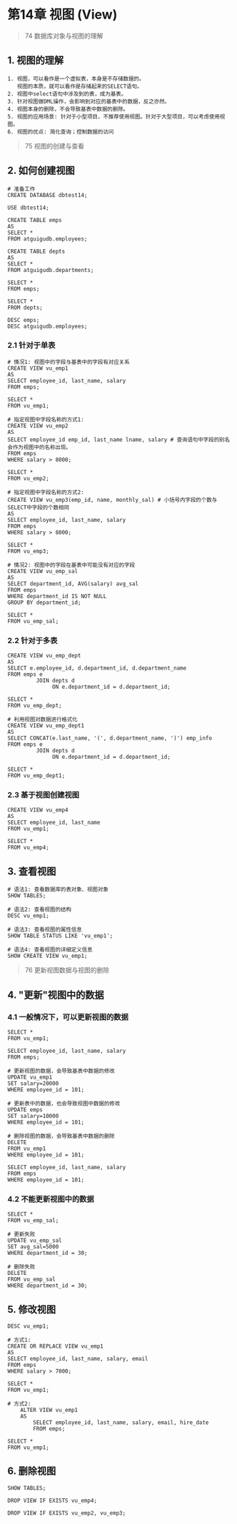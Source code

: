 # 第14章 视图 (View)

> 74 数据库对象与视图的理解

## 1. 视图的理解

    1. 视图，可以看作是一个虚拟表，本身是不存储数据的。  
       视图的本质，就可以看作是存储起来的SELECT语句。
    2. 视图中select语句中涉及到的表，成为基表。
    3. 针对视图做DML操作，会影响到对应的基表中的数据，反之亦然。
    4. 视图本身的删除，不会导致基表中数据的删除。
    5. 视图的应用场景: 针对于小型项目，不推荐使用视图。针对于大型项目，可以考虑使用视图。
    6. 视图的优点: 简化查询；控制数据的访问

> 75 视图的创建与查看

## 2. 如何创建视图

```mysql
# 准备工作
CREATE DATABASE dbtest14;

USE dbtest14;

CREATE TABLE emps
AS
SELECT *
FROM atguigudb.employees;

CREATE TABLE depts
AS
SELECT *
FROM atguigudb.departments;

SELECT *
FROM emps;

SELECT *
FROM depts;

DESC emps;
DESC atguigudb.employees;
```

### 2.1 针对于单表

```mysql
# 情况1: 视图中的字段与基表中的字段有对应关系
CREATE VIEW vu_emp1
AS
SELECT employee_id, last_name, salary
FROM emps;

SELECT *
FROM vu_emp1;

# 指定视图中字段名称的方式1:
CREATE VIEW vu_emp2
AS
SELECT employee_id emp_id, last_name lname, salary # 查询语句中字段的别名会作为视图中的名称出现。
FROM emps
WHERE salary > 8000;

SELECT *
FROM vu_emp2;

# 指定视图中字段名称的方式2:
CREATE VIEW vu_emp3(emp_id, name, monthly_sal) # 小括号内字段的个数与SELECT中字段的个数相同
AS
SELECT employee_id, last_name, salary
FROM emps
WHERE salary > 8000;

SELECT *
FROM vu_emp3;

# 情况2: 视图中的字段在基表中可能没有对应的字段
CREATE VIEW vu_emp_sal
AS
SELECT department_id, AVG(salary) avg_sal
FROM emps
WHERE department_id IS NOT NULL
GROUP BY department_id;

SELECT *
FROM vu_emp_sal;
```

### 2.2 针对于多表

```mysql
CREATE VIEW vu_emp_dept
AS
SELECT e.employee_id, d.department_id, d.department_name
FROM emps e
         JOIN depts d
              ON e.department_id = d.department_id;

SELECT *
FROM vu_emp_dept;

# 利用视图对数据进行格式化
CREATE VIEW vu_emp_dept1
AS
SELECT CONCAT(e.last_name, '(', d.department_name, ')') emp_info
FROM emps e
         JOIN depts d
              ON e.department_id = d.department_id;

SELECT *
FROM vu_emp_dept1;
```

### 2.3 基于视图创建视图

```mysql
CREATE VIEW vu_emp4
AS
SELECT employee_id, last_name
FROM vu_emp1;

SELECT *
FROM vu_emp4;
```

## 3. 查看视图

```mysql
# 语法1: 查看数据库的表对象、视图对象
SHOW TABLES;

# 语法2: 查看视图的结构
DESC vu_emp1;

# 语法3: 查看视图的属性信息
SHOW TABLE STATUS LIKE 'vu_emp1';

# 语法4: 查看视图的详细定义信息
SHOW CREATE VIEW vu_emp1;
```

> 76 更新视图数据与视图的删除

## 4. "更新"视图中的数据

### 4.1 一般情况下，可以更新视图的数据

```mysql
SELECT *
FROM vu_emp1;

SELECT employee_id, last_name, salary
FROM emps;

# 更新视图的数据，会导致基表中数据的修改
UPDATE vu_emp1
SET salary=20000
WHERE employee_id = 101;

# 更新表中的数据，也会导致视图中数据的修改
UPDATE emps
SET salary=10000
WHERE employee_id = 101;

# 删除视图的数据，会导致基表中数据的删除
DELETE
FROM vu_emp1
WHERE employee_id = 101;

SELECT employee_id, last_name, salary
FROM emps
WHERE employee_id = 101;
```

### 4.2 不能更新视图中的数据

```mysql
SELECT *
FROM vu_emp_sal;

# 更新失败
UPDATE vu_emp_sal
SET avg_sal=5000
WHERE department_id = 30;

# 删除失败
DELETE
FROM vu_emp_sal
WHERE department_id = 30;
```

## 5. 修改视图

```mysql
DESC vu_emp1;

# 方式1:
CREATE OR REPLACE VIEW vu_emp1
AS
SELECT employee_id, last_name, salary, email
FROM emps
WHERE salary > 7000;

SELECT *
FROM vu_emp1;

# 方式2:
    ALTER VIEW vu_emp1
    AS
        SELECT employee_id, last_name, salary, email, hire_date
        FROM emps;

SELECT *
FROM vu_emp1;
```

## 6. 删除视图

```mysql
SHOW TABLES;

DROP VIEW IF EXISTS vu_emp4;

DROP VIEW IF EXISTS vu_emp2, vu_emp3;
```


